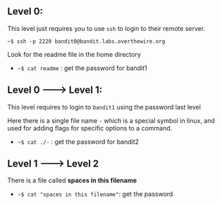 ## Level 0:
This level just requires you to use `ssh` to login to their remote server.

`~$ ssh -p 2220 bandit0@bandit.labs.overthewire.org`

Look for the readme file in the home directory

- `~$ cat readme` : get the password for bandit1

## Level 0 ---> Level 1:
This level requires to login to `bandit1` using the password last level

Here there is a single file name `-` which is a special symbol in linux, and used for adding flags for specific options to a command.

- `~$ cat ./-` : get the password for bandit2

## Level 1 ---> Level 2
There is a file called **spaces in this filename**

- `~$ cat "spaces in this filename"`: get the password